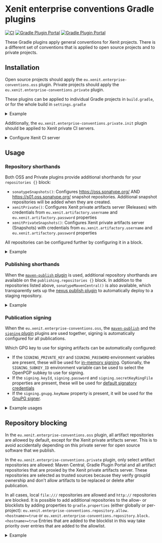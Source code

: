# Xenit enterprise conventions Gradle plugins

[![CI](https://github.com/xenit-eu/enterprise-conventions-gradle-plugin/workflows/CI/badge.svg)](https://github.com/xenit-eu/enterprise-conventions-gradle-plugin/actions?query=workflow%3ACI+branch%3Amaster)
[![Gradle Plugin Portal](https://img.shields.io/maven-metadata/v/https/plugins.gradle.org/m2/eu/xenit/enterprise-conventions/oss/eu.xenit.enterprise-conventions.oss.gradle.plugin/maven-metadata.xml.svg?colorB=007ec6&label=eu.xenit.enterprise-conventions.oss)](https://plugins.gradle.org/plugin/eu.xenit.enterprise-conventions.oss)
[![Gradle Plugin Portal](https://img.shields.io/maven-metadata/v/https/plugins.gradle.org/m2/eu/xenit/enterprise-conventions/private/eu.xenit.enterprise-conventions.private.gradle.plugin/maven-metadata.xml.svg?colorB=007ec6&label=eu.xenit.enterprise-conventions.private)](https://plugins.gradle.org/plugin/eu.xenit.enterprise-conventions.private)

These Gradle plugins apply general conventions for Xenit projects. There is a different set of conventions that is
applied to open source projects and to private projects.

## Installation

Open source projects should apply the `eu.xenit.enterprise-conventions.oss` plugin. Private projects should apply
the `eu.xenit.enterprise-conventions.private` plugin.

These plugins can be applied to individual Gradle projects in `build.gradle`, or for the whole build
in `settings.gradle`

<details>
<summary>Example</summary>

Apply for all projects in a build:

```groovy
// settings.gradle
plugins {
    id 'eu.xenit.enterprise-conventions.oss' version '0.1.0'
}
```

Or only apply to a particular sub-project:

```groovy
// build.gradle
plugins {
    id 'eu.xenit.enterprise-conventions.oss' version '0.1.0'
}
```

</details>

Additionally, the `eu.xenit.enterprise-conventions.private.init` plugin should be applied to Xenit private CI servers.

<details>
<summary>Configure Xenit CI server</summary>

Locate your `~/.gradle/init.d/` folder for configuration:

* On Windows: A (hidden) `.gradle` folder is located in your user folder.
* On Linux: You can browse to the `~/.gradle/init.d/` folder.

Create a new file in this folder named `xenit-enterprise-conventions.gradle` with the following contents:

```groovy
initscript {
    repositories {
        maven {
            url "https://plugins.gradle.org/m2/"
        }
    }
    dependencies {
        classpath 'eu.xenit.gradle:enterprise-conventions-plugin:+'
    }
}

apply plugin: eu.xenit.gradle.enterprise.conventions.PrivateInitPlugin
```

</details>

## Usage

### Repository shorthands

Both OSS and Private plugins provide additional shorthands for your `repositories {}` block:

* `sonatypeSnapshots()`: Configures https://oss.sonatype.org/ AND https://s01.oss.sonatype.org/ snapshot repositories. Additional snapshot repositories will be added when they are created.
* `xenitPrivate()`: Configures Xenit private artifacts server (Releases) with credentials
  from `eu.xenit.artifactory.username` and `eu.xenit.artifactory.password` properties
* `xenitPrivateSnapshots()`: Configures Xenit private artifacts server (Snapshots) with credentials
  from `eu.xenit.artifactory.username` and `eu.xenit.artifactory.password` properties

All repositories can be configured further by configuring it in a block.

<details>
<summary>Example</summary>

```groovy
repositories {
    sonatypeSnapshots()
    xenitPrivate()
    xenitPrivateSnapshots()
}
```

```groovy
repositories {
    xenitPrivate {
        // Example additional configuration.
        // See https://docs.gradle.org/current/javadoc/org/gradle/api/artifacts/repositories/MavenArtifactRepository.html
        content {
            includeGroup "eu.xenit"
        }
    }
}
```

</details>

### Publishing shorthands

When the [`maven-publish` plugin](https://docs.gradle.org/current/userguide/publishing_maven.html) is used, additional
repository shorthands are available on the `publishing.repositories {}` block. In addition to the repositories listed
above, `sonatypeMavenCentral()` is also available, which transparently sets up
the [nexus publish plugin](https://github.com/marcphilipp/nexus-publish-plugin)
to automatically deploy to a staging repository.

<details>
<summary>Example</summary>

```groovy
publishing {
    repositories {
        sonatypeMavenCentral {
            credentials {
                username 'XYZ'
                password 'some-password'
            }
        }
    }
}
```

</details>

### Publication signing

When the `eu.xenit.enterprise-conventions.oss`,
the [`maven-publish`](https://docs.gradle.org/current/userguide/publishing_maven.html) and
the [`signing` plugin](https://docs.gradle.org/current/userguide/signing_plugin.html) plugins are used together, signing
is automatically configured for all publications.

Which GPG key to use for signing artifacts can be automatically configured:

* If the `SIGNING_PRIVATE_KEY` and `SIGNING_PASSWORD` environment variables are present, these will be used
  for [in-memory signing](https://docs.gradle.org/current/userguide/signing_plugin.html#sec:in-memory-keys). Optionally,
  the `SIGNING_SUBKEY_ID` environment variable can be used to select the OpenPGP subkey to use for signing.
* If the `signing.keyId`, `signing.password` and `signing.secretKeyRingFile` properties are present, these will be used
  for [default signatory credentials](https://docs.gradle.org/current/userguide/signing_plugin.html#sec:signatory_credentials)
* If the `signing.gnupg.keyName` property is present, it will be used for
  the [GnuPG signer](https://docs.gradle.org/current/userguide/signing_plugin.html#sec:using_gpg_agent).

<details>
<summary>Example usages</summary>

**These are just examples, use your CI's method to insert secure environment variables instead of hardcoding them in CI
configuration**

With environment variables:

```commandline
export SIGNING_PRIVATE_KEY=XXXXXX # ascii-armored private key
export SIGNING_PASSWORD=YYYYY # password to unlock secret key
./gradlew publish
```

With properties:

```commandline
./gradlew publish -Psigning.keyId=01234 -Psigning.password=YYYYY -Psigning.secretKeyRingFile=~/.gnupg/secring.gpg
```

</details>

## Repository blocking

In the `eu.xenit.enterprise-conventions.oss` plugin, all artifact repositories are allowed by default, except for the
Xenit private artifacts server. This is to avoid accidentally depending on this private server for open source software
that we publish.

In the `eu.xenit.enterprise-conventions.private` plugin, only select artifact repositories are allowed: Maven Central,
Gradle Plugin Portal and all artifact repositories that are proxied by the Xenit private artifacts server. These
repositories are selected as trusted sources because they verify groupId ownership and don't allow artifacts to be
replaced or delete after publication.

In all cases, local `file:///` repositories are allowed and `http://` repositories are blocked. It is possible to add
additional repositories to the allow- or blocklists by adding properties to `gradle.properties` (either globally or
per-project):
`eu.xenit.enterprise-conventions.repository.allow.<hostname>=true`
or `eu.xenit.enterprise-conventions.repository.block.<hostname>=true`
Entries that are added to the blocklist in this way take priority over entries that are added to the allowlist.

<details>
<summary>Example</summary>

These properties-files can be placed in `~/.gradle/gradle.properties`, or locally in your project as `gradle.properties`
.

```properties
# Allow jcenter back, even though it is blocked by default
eu.xenit.enterprise-conventions.repository.allow.jcenter.org=true
# Block repository on example.com, even though it may be allowed by default
eu.xenit.enterprise-conventions.repository.block.example.com=true
```

</details>
